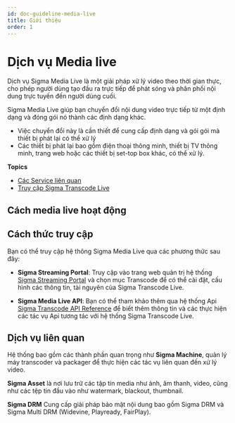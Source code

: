 ```yaml
---
id: doc-guideline-media-live
title: Giới thiệu
order: 1
---
```


# Dịch vụ Media live

Dịch vụ Sigma Media Live là một giải pháp xử lý video theo thời gian thực, cho phép người dùng tạo đầu ra trực tiếp để phát sóng và phân phối nội dung trực tuyến đến người dùng cuối.

Sigma Media Live giúp bạn chuyển đổi nội dung video trực tiếp từ một định dạng và đóng gói nó thành các định dạng khác.

- Việc chuyển đổi này là cần thiết để cung cấp định dạng và gói gói mà thiết bị phát lại có thể xử lý
- Các thiết bị phát lại bao gồm điện thoại thông minh, thiết bị TV thông minh, trang web hoặc các thiết bị set-top box khác, có thể xử lý.

**Topics**

- [Các Service liên quan](03-relate-services.md)
- [Truy cập Sigma Transcode Live](04-what-is-accessing.md)

## Cách media live hoạt động

## Cách thức truy cập

Bạn có thể truy cập hệ thông Sigma Media Live qua các phương thức sau đây:

- **Sigma Streaming Portal**: Truy cập vào trang web quản trị hệ thống [Sigma Streaming Portal](https://portal.sigmaott.com/) và chọn mục Transcode để có thể cài đặt, cấu hình các thông tin, tài nguyên của Sigma Transcode Live.

- **Sigma Media Live API**:  Bạn có thể tham khảo thêm qua hệ thống Api  [Sigma Transcode API Reference](https://sigmaott.com/apis/sigma-transcode-live.html#/) để biết thêm thông tin và các thực hiện các tác vụ Api tương tác với hệ thống Sigma Transcode Live.

## Dịch vụ liên quan

Hệ thống bao gồm các thành phần quan trọng như **Sigma Machine**, quản lý máy transcoder và packager để thực hiện các tác vụ liên quan đến xử lý video.

**Sigma Asset** là nơi lưu trữ các tập tin media như ảnh, âm thanh, video, cũng như các tệp tin đầu vào như watermark, blackout, thumbnail.

**Sigma DRM** Cung cấp giải pháp bảo mật nội dung bao gồm Sigma DRM và Sigma Multi DRM (Widevine, Playready, FairPlay).
